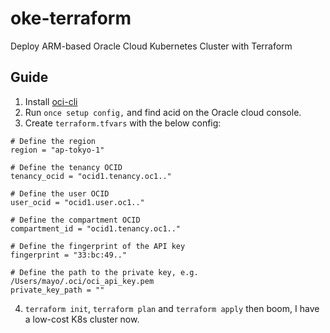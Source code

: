 # oke-terraform

Deploy ARM-based Oracle Cloud Kubernetes Cluster with Terraform

## Guide

1. Install [oci-cli](https://github.com/oracle/oci-cli)
2. Run `once setup config,` and find acid on the Oracle cloud console.
3. Create `terraform.tfvars` with the below config:

```env
# Define the region
region = "ap-tokyo-1"

# Define the tenancy OCID
tenancy_ocid = "ocid1.tenancy.oc1.."

# Define the user OCID
user_ocid = "ocid1.user.oc1.."

# Define the compartment OCID
compartment_id = "ocid1.tenancy.oc1.."

# Define the fingerprint of the API key
fingerprint = "33:bc:49.."

# Define the path to the private key, e.g. /Users/mayo/.oci/oci_api_key.pem
private_key_path = ""
```

4. `terraform init`, `terraform plan` and `terraform apply` then boom, I have a low-cost K8s cluster now.

